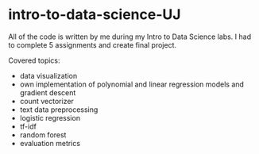 # intro-to-data-science-UJ
All of the code is written by me during my Intro to Data Science labs. I had to complete 5 assignments and create final project.

Covered topics:
- data visualization
- own implementation of polynomial and linear regression models and gradient descent
- count vectorizer
- text data preprocessing
- logistic regression
- tf-idf
- random forest
- evaluation metrics
